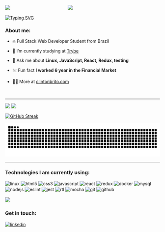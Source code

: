 
<img align="right" width="300rem" src="https://raw.githubusercontent.com/gist/clintonbrito/fa0e426dcc36f490cdca46460220ba6b/raw/14da0042ce5470fa181216e5248af933376bacc7/githubcard.svg">

<div>
<img src="https://user-images.githubusercontent.com/105871036/229656979-a98da0e7-f07a-4f4f-b06b-9c023b066859.gif"><br>
</div>

[![Typing SVG](https://readme-typing-svg.demolab.com?font=Fira+Code&size=12&pause=1000&width=435&lines=Hello+there!+👋)](https://git.io/typing-svg)
<br>

### About me:
- 🔥 Full Stack Web Developer Student from Brazil

- 🔭 I’m currently studying at [Trybe](https://github.com/Tryber)

- 💬 Ask me about **Linux, JavaScript, React, Redux, testing**

- 💹 Fun fact **I worked 6 year in the Financial Market**

- 👨‍💻 More at [clintonbrito.com](https://clintonbrito.com)
<br><br><br>

---

<div style="display: inline_block">
    <img height="180em" src="https://github-readme-stats.vercel.app/api?username=clintonbrito&show_icons=true&theme=dracula">
    <img height="180em" src="https://github-readme-stats.vercel.app/api/top-langs/?username=clintonbrito&layout=compact&theme=dracula">
</div>

[![GitHub Streak](https://streak-stats.demolab.com?user=clintonbrito&theme=dracula&hide_border=true)](https://git.io/streak-stats)

<img src="https://github.com/clintonbrito/clintonbrito/blob/output/github-contribution-grid-snake-dark.svg">

---

### Technologies I am currently using:
<div style="display: inline_block">
    <img align="center" alt="linux" height="20" src="https://img.shields.io/badge/-Linux-05122A?style=flat&logo=linux" />
    <img align="center" alt="html5" height="20" src="https://img.shields.io/badge/-HTML5-05122A?style=flat&logo=html5" />
    <img align="center" alt="css3" height="20" src="https://img.shields.io/badge/-CSS3-05122A?style=flat&logo=css3" />
    <img align="center" alt="javascript" height="20" src="https://img.shields.io/badge/-JavaScript-05122A?style=flat&logo=javascript" />
    <img align="center" alt="react" height="20" src="https://img.shields.io/badge/-React-05122A?style=flat&logo=react" />
    <img align="center" alt="redux" height="20" src="https://img.shields.io/badge/-Redux-05122A?style=flat&logo=redux" />
    <img align="center" alt="docker" height="20" src="https://img.shields.io/badge/-Docker-05122A?style=flat&logo=docker" />
    <img align="center" alt="mysql" height="20" src="https://img.shields.io/badge/-MySQL-05122A?style=flat&logo=mysql" />
    <img align="center" alt="nodejs" height="20" src="https://img.shields.io/badge/-Node.JS-05122A?style=flat&logo=node.js" />
    <img align="center" alt="eslint" height="20" src="https://img.shields.io/badge/-ESLint-05122A?style=flat&logo=eslint" />
    <img align="center" alt="jest" height="20" src="https://img.shields.io/badge/-Jest-05122A?style=flat&logo=jest" />
    <img align="center" alt="rtl" height="20" src="https://img.shields.io/badge/-React%20Testing%20Library-05122A?style=flat&logo=rtl" />
    <img align="center" alt="mocha" height="20" src="https://img.shields.io/badge/-Mocha-05122A?style=flat&logo=mocha" />
    <img align="center" alt="git" height="20" src="https://img.shields.io/badge/-Git-05122A?style=flat&logo=git" />
    <img align="center" alt="github" height="20" src="https://img.shields.io/badge/-GitHub-05122A?style=flat&logo=github" />
</div>

<!-- <div style="display: inline_block">
    <img align="center" alt="html5" src="https://img.shields.io/badge/HTML5-E34F26.svg?style=for-the-badge&logo=HTML5&logoColor=white" />
    <img align="center" alt="css3" src="https://img.shields.io/badge/css3-%231572B6.svg?style=for-the-badge&logo=css3&logoColor=white" />
    <img align="center" alt="javascript" src="https://img.shields.io/badge/JavaScript-F7DF1E.svg?style=for-the-badge&logo=JavaScript&logoColor=black" />
    <img align="center" alt="linux" src="https://img.shields.io/badge/Linux-FCC624?style=for-the-badge&logo=linux&logoColor=black" />
    <img align="center" alt="react" src="https://img.shields.io/badge/react-%2320232a.svg?style=for-the-badge&logo=react&logoColor=%2361DAFB" />
    <img align="center" alt="nodejs" src="https://img.shields.io/badge/node.js-6DA55F?style=for-the-badge&logo=node.js&logoColor=white" />
    <img align="center" alt="eslint" src="https://img.shields.io/badge/ESLint-4B3263?style=for-the-badge&logo=eslint&logoColor=white" />
    <img align="center" alt="cypress" src="https://img.shields.io/badge/-cypress-%23E5E5E5?style=for-the-badge&logo=cypress&logoColor=058a5e" />
    <img align="center" alt="jest" src="https://img.shields.io/badge/-jest-%23C21325?style=for-the-badge&logo=jest&logoColor=white" />
    <img align="center" alt="git" src="https://img.shields.io/badge/git-%23F05033.svg?style=for-the-badge&logo=git&logoColor=white" />
    <img align="center" alt="github" src="https://img.shields.io/badge/github-%23121011.svg?style=for-the-badge&logo=github&logoColor=white" />
    <i>Hello there! 👋</i>
</div> -->
<br>
<div>
    <img src="https://user-images.githubusercontent.com/105871036/229659538-87ab2ec3-c584-4781-8d97-97bfd143f654.gif">
</div>

### Get in touch:
<a href="https://linkedin.com/in/clintonbrito" target="_blank">
  <img align="center" height="20" src="https://img.shields.io/badge/-clintonbrito-05122A?style=flat&logo=linkedin" alt="linkedin"/>
</a>
